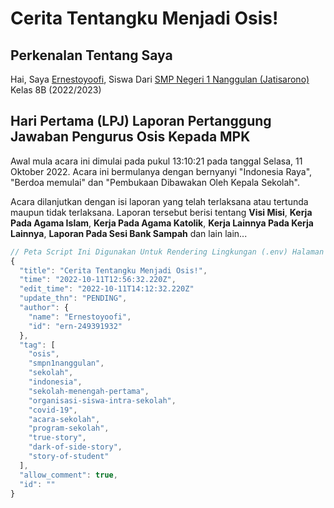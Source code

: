 # Cerita Tentangku Menjadi Osis!

## Perkenalan Tentang Saya

Hai, Saya [Ernestoyoofi](/data-siswa/13?thn=2022/2023), Siswa Dari [SMP Negeri 1 Nanggulan (Jatisarono)]()
Kelas 8B (2022/2023)

## Hari Pertama (LPJ) Laporan Pertanggung Jawaban Pengurus Osis Kepada MPK

Awal mula acara ini dimulai pada pukul 13:10:21 pada tanggal Selasa, 11 Oktober 2022.
Acara ini bermulanya dengan bernyanyi "Indonesia Raya", "Berdoa memulai" dan "Pembukaan Dibawakan Oleh Kepala Sekolah".

Acara dilanjutkan dengan isi laporan yang telah terlaksana atau tertunda maupun tidak terlaksana.
Laporan tersebut berisi tentang **Visi Misi**, **Kerja Pada Agama Islam**, **Kerja Pada Agama Katolik**, **Kerja Lainnya Pada Kerja Lainnya**, **Laporan Pada Sesi Bank Sampah** dan lain lain...




```js
// Peta Script Ini Digunakan Untuk Rendering Lingkungan (.env) Halaman Situs
{
  "title": "Cerita Tentangku Menjadi Osis!",
  "time": "2022-10-11T12:56:32.220Z",
  "edit_time": "2022-10-11T14:12:32.220Z"
  "update_thn": "PENDING",
  "author": {
    "name": "Ernestoyoofi",
    "id": "ern-249391932"
  },
  "tag": [
    "osis",
    "smpn1nanggulan",
    "sekolah",
    "indonesia",
    "sekolah-menengah-pertama",
    "organisasi-siswa-intra-sekolah",
    "covid-19",
    "acara-sekolah",
    "program-sekolah",
    "true-story",
    "dark-of-side-story",
    "story-of-student"
  ],
  "allow_comment": true,
  "id": ""
}
```
